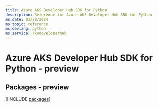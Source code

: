 ```yaml
---
title: Azure AKS Developer Hub SDK for Python
description: Reference for Azure AKS Developer Hub SDK for Python
ms.date: 03/28/2024
ms.topic: reference
ms.devlang: python
ms.service: aksdeveloperhub
---
```

# Azure AKS Developer Hub SDK for Python - preview
## Packages - preview
[!INCLUDE [packages](aks-developer-hub-index.md)]